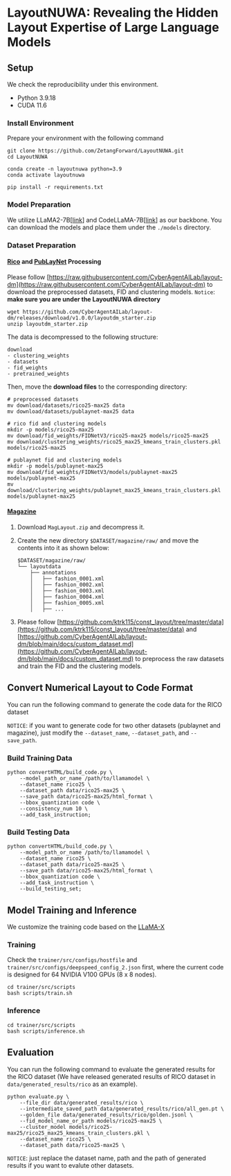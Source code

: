 # LayoutNUWA: Revealing the Hidden Layout Expertise of Large Language Models

## Setup

We check the reproducibility under this environment.
- Python 3.9.18
- CUDA 11.6

### Install Environment

Prepare your environment with the following command
```Shell
git clone https://github.com/ZetangForward/LayoutNUWA.git
cd LayoutNUWA

conda create -n layoutnuwa python=3.9
conda activate layoutnuwa

pip install -r requirements.txt
```

### Model Preparation
We utilize LLaMA2-7B[[link](https://huggingface.co/meta-llama/Llama-2-7b)] and CodeLLaMA-7B[[link](https://huggingface.co/codellama/CodeLlama-7b-hf)] as our backbone.
You can download the models and place them under the ``./models`` directory.

### Dataset Preparation

#### [Rico](https://interactionmining.org/rico) and [PubLayNet](https://developer.ibm.com/exchanges/data/all/publaynet/) Processing



Please follow [https://raw.githubusercontent.com/CyberAgentAILab/layout-dm](https://raw.githubusercontent.com/CyberAgentAILab/layout-dm) to download the preprocessed datasets, FID and clustering models. 
``Notice``: **make sure you are under the LayoutNUWA directory**
``` Shell
wget https://github.com/CyberAgentAILab/layout-dm/releases/download/v1.0.0/layoutdm_starter.zip
unzip layoutdm_starter.zip
```

The data is decompressed to the following structure:
```Shell
download
- clustering_weights
- datasets
- fid_weights
- pretrained_weights
```

Then, move the **download files** to the corresponding directory:

```Shell
# preprocessed datasets
mv download/datasets/rico25-max25 data
mv download/datasets/publaynet-max25 data

# rico fid and clustering models
mkdir -p models/rico25-max25
mv download/fid_weights/FIDNetV3/rico25-max25 models/rico25-max25
mv download/clustering_weights/rico25_max25_kmeans_train_clusters.pkl models/rico25-max25

# publaynet fid and clustering models
mkdir -p models/publaynet-max25
mv download/fid_weights/FIDNetV3/models/publaynet-max25 models/publaynet-max25
mv download/clustering_weights/publaynet_max25_kmeans_train_clusters.pkl models/publaynet-max25
```

#### [Magazine](https://xtqiao.com/projects/content_aware_layout/)

1.  Download `MagLayout.zip` and decompress it.
2.  Create the new directory `$DATASET/magazine/raw/` and move the contents into it as shown below:

    ```dircolors
    $DATASET/magazine/raw/
    └── layoutdata
        ├── annotations
        │   ├── fashion_0001.xml
        │   ├── fashion_0002.xml
        │   ├── fashion_0003.xml
        │   ├── fashion_0004.xml
        │   ├── fashion_0005.xml
        │   ├── ...
    ```
3. Please follow [https://github.com/ktrk115/const_layout/tree/master/data](https://github.com/ktrk115/const_layout/tree/master/data) and [https://github.com/CyberAgentAILab/layout-dm/blob/main/docs/custom_dataset.md](https://github.com/CyberAgentAILab/layout-dm/blob/main/docs/custom_dataset.md) to preprocess the raw datasets and train the FID and the clustering models.


## Convert Numerical Layout to Code Format
You can run the following command to generate the code data for the RICO dataset

``NOTICE``: if you want to generate code for two other datasets (publaynet and magazine), just modify the ``--dataset_name``, ``--dataset_path``, and ``--save_path``.

### Build Training Data
```Shell
python convertHTML/build_code.py \
    --model_path_or_name /path/to/llamamodel \
    --dataset_name rico25 \
    --dataset_path data/rico25-max25 \
    --save_path data/rico25-max25/html_format \
    --bbox_quantization code \
    --consistency_num 10 \
    --add_task_instruction;
```

### Build Testing Data
```Shell
python convertHTML/build_code.py \
    --model_path_or_name /path/to/llamamodel \
    --dataset_name rico25 \
    --dataset_path data/rico25-max25 \
    --save_path data/rico25-max25/html_format \
    --bbox_quantization code \
    --add_task_instruction \
    --build_testing_set;
```

## Model Training and Inference
We customize the training code based on the [LLaMA-X](https://github.com/AetherCortex/Llama-X)

### Training
Check the ``trainer/src/configs/hostfile`` and ``trainer/src/configs/deepspeed_config_2.json`` first, where the current code is designed for 64 NVIDIA V100 GPUs (8 x 8 nodes).
```Shell
cd trainer/src/scripts
bash scripts/train.sh
```

### Inference
```Shell
cd trainer/src/scripts
bash scripts/inference.sh
```

## Evaluation
You can run the following command to evaluate the generated results for the RICO dataset (We have released generated results of RICO dataset in ``data/generated_results/rico`` as an example).

```Shell
python evaluate.py \
    --file_dir data/generated_results/rico \
    --intermediate_saved_path data/generated_results/rico/all_gen.pt \
    --golden_file data/generated_results/rico/golden.jsonl \
    --fid_model_name_or_path models/rico25-max25 \
    --cluster_model models/rico25-max25/rico25_max25_kmeans_train_clusters.pkl \
    --dataset_name rico25 \
    --dataset_path data/rico25-max25 \
```

``NOTICE``: just replace the dataset name, path and the path of generated results if you want to evalute other datasets.

